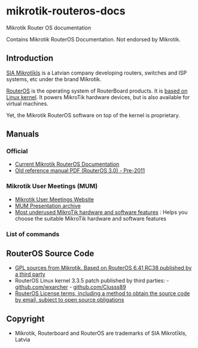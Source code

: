 # mikrotik-routeros-docs
Mikrotik Router OS documentation

Contains Mikrotik RouterOS Documentation. Not endorsed by Mikrotik.

## Introduction
[SIA Mikrotīkls](https://mikrotik.com/aboutus) is a Latvian company developing routers, switches and ISP systems, etc under the brand Mikrotik.

[RouterOS](https://mikrotik.com/software) is the operating system of RouterBoard products. It is [based on Linux kernel](https://help.mikrotik.com/docs/display/ROS/Getting+started). It powers MikroTik hardware devices, but is also available for virtual machines.

Yet, the Mikrotik RouterOS software on top of the kernel is proprietary. 

## Manuals

### Official
- [Current Mikrotik RouterOS Documentation](https://help.mikrotik.com/docs/)
- [Old reference manual PDF (RouterOS 3.0) - Pre-2011](manual/ros_3_0_reference_manual.pdf)

### Mikrotik User Meetings (MUM)
- [Mikrotik User Meetings Website](https://mum.mikrotik.com/)
- [MUM Presentation archive](https://mum.mikrotik.com/archive)
- [Most underused MikroTik hardware and software features](mum/presentation_5143_1523360368.pdf) : Helps you choose the suitable MikroTik hardware and software features

### List of commands


## RouterOS Source Code 
- [GPL sources from Mikrotik. Based on RouterOS 6.41 RC38 published by a third party](https://github.com/robimarko/routeros-GPL)
- RouterOS Linux kernel 3.3.5 patch published by third parties:
        - [github.com/wxarcher](https://github.com/wsxarcher/routeros-linux-patch/tree/master)
        - [github.com/Ciusss89](https://github.com/Ciusss89/routeros-linux-patch)
- [RouterOS License terms, including a method to obtain the source code by email, subject to open source obligations](https://mikrotik.com/downloadterms.html)

## Copyright
- Mikrotik, Routerboard and RouterOS are trademarks of SIA Mikrotīkls, Latvia
